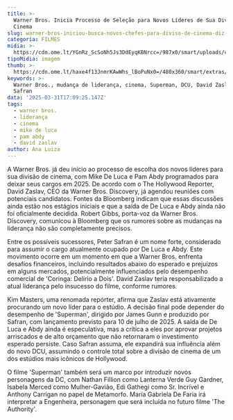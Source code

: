 ```yaml
---
title: >-
  Warner Bros. Inicia Processo de Seleção para Novos Líderes de Sua Divisão de
  Cinema
slug: warner-bros-iniciou-busca-novos-chefes-para-diviso-de-cinema-diz-site
categoria: FILMES
midia: >-
  https://cdn.ome.lt/YGnRz_ScSoNh5Js3DdEyqKBNrcc=/987x0/smart/uploads/conteudo/fotos/OMELETE_CAPA_-_2025-03-31T140312.543.png
tipoMidia: imagem
thumb: >-
  https://cdn.ome.lt/haxe4f13JnmrKAwWhs_lBoPuNx0=/480x360/smart/extras/conteudos/omelete_THUMB_-_2025-03-31T140255.187.png
keywords: >-
  Warner Bros., mudança de liderança, cinema, Superman, DCU, David Zaslav, Peter
  Safran
data: '2025-03-31T17:09:25.147Z'
tags:
  - warner bros.
  - liderança
  - cinema
  - mike de luca
  - pam abdy
  - david zaslav
author: Ana Luiza
---
```


A Warner Bros. já deu início ao processo de escolha dos novos líderes para sua divisão de cinema, com Mike De Luca e Pam Abdy programados para deixar seus cargos em 2025. De acordo com o The Hollywood Reporter, David Zaslav, CEO da Warner Bros. Discovery, já agendou reuniões com potenciais candidatos. Fontes da Bloomberg indicam que essas discussões ainda estão nos estágios iniciais e que a saída de De Luca e Abdy ainda não foi oficialmente decidida. Robert Gibbs, porta-voz da Warner Bros. Discovery, comunicou à Bloomberg que os rumores sobre as mudanças na liderança não são completamente precisos.

Entre os possíveis sucessores, Peter Safran é um nome forte, considerado para assumir o cargo atualmente ocupado por De Luca e Abdy. Este movimento ocorre em um momento em que a Warner Bros. enfrenta desafios financeiros, incluindo resultados abaixo do esperado e prejuízos em alguns mercados, potencialmente influenciados pelo desempenho comercial de 'Coringa: Delírio a Dois'. David Zaslav teria responsabilizado a atual liderança pelo insucesso do filme, conforme rumores.

Kim Masters, uma renomada repórter, afirma que Zaslav está ativamente procurando um novo líder para o estúdio. A decisão final pode depender do desempenho de 'Superman', dirigido por James Gunn e produzido por Safran, com lançamento previsto para 10 de julho de 2025. A saída de De Luca e Abdy ainda é especulativa, mas a crítica a eles por aprovar projetos arriscados e de alto orçamento que não retornaram o investimento esperado persiste. Caso Safran assuma, ele expandirá sua influência além do novo DCU, assumindo o controle total sobre a divisão de cinema de um dos estúdios mais icônicos de Hollywood.

O filme 'Superman' também será um marco por introduzir novos personagens da DC, com Nathan Fillion como Lanterna Verde Guy Gardner, Isabela Merced como Mulher-Gavião, Edi Gathegi como Sr. Incrível e Anthony Carrigan no papel de Metamorfo. María Gabriela De Faria irá interpretar a Engenheira, personagem que será incluída no futuro filme 'The Authority'.
